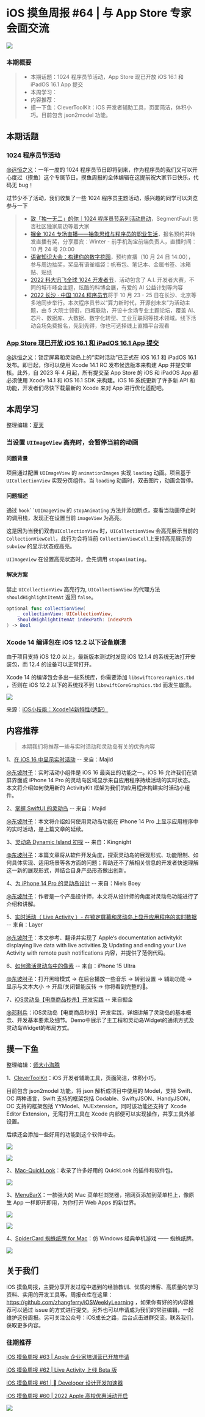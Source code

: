 # iOS 摸鱼周报 #64 | 与 App Store 专家会面交流

![](https://cdn.zhangferry.com/Images/moyu_weekly_cover.jpeg)

### 本期概要

> * 本期话题：1024 程序员节活动，App Store 现已开放 iOS 16.1 和 iPadOS 16.1 App 提交
> * 本周学习：
> * 内容推荐：
> * 摸一下鱼：CleverToolKit：iOS 开发者辅助工具，页面简洁，体积小巧。目前包含 json2model 功能。

## 本期话题

### 1024 程序员节活动

[@远恒之义](https://github.com/eternaljust)：一年一度的 1024 程序员节日即将到来，作为程序员的我们又可以开心度过（摸鱼）这个专属节日。摸鱼周报的全体编辑在这提前祝大家节日快乐，代码无 bug！

过节少不了活动，我们收集了一些 1024 程序员主题活动，感兴趣的同学可以浏览参与一下

> * [致「独一无二」的你｜1024 程序员节系列活动启动](https://segmentfault.com/a/1190000042598682?_ea=270575484 "致「独一无二」的你｜1024 程序员节系列活动启动")，SegmentFault 思否社区独家周边等着大家
> * [掘金 1024 专场直播——抽象思维与程序员的职业生活](https://juejin.cn/live/jj1024?utm_source=webbanner "掘金 1024 专场直播——抽象思维与程序员的职业生活")，报名预约并转发直播有奖，分享嘉宾：Winter - 前手机淘宝前端负责人，直播时间：10 月 24 号 20:00
> * [语雀知识大会：构建你的数字花园](https://www.yuque.com/e/conference "语雀知识大会：构建你的数字花园")，预约直播（10 月 24 日 14:00），参与周边抽奖，奖品有语雀福袋：帆布包、笔记本、金属书签、冰箱贴、贴纸
> * [2022 科大讯飞全球 1024 开发者节](https://1024.iflytek.com/ "2022 科大讯飞全球 1024 开发者节")，活动包含了 A.I. 开发者大赛，不同的城市峰会主题，炫酷的科博会展，有爱的 AI 公益计划等内容
> * [2022 长沙 · 中国 1024 程序员节](https://1024.csdn.net/2022 "2022 长沙 · 中国 1024 程序员节")将于 10 月 23 - 25 日在长沙、北京等多地同步举行。本次程序员节以“算力新时代，开源创未来”为活动主题，由 5 大院士领衔，四城联动，开设十余场专业主题论坛，覆盖 AI、芯片、数据库、大数据、数字化转型、工业互联网等技术领域。线下活动会场免费报名，先到先得，你也可选择线上直播平台观看

### [App Store 现已开放 iOS 16.1 和 iPadOS 16.1 App 提交](https://developer.apple.com/cn/news/?id=z1erkhzr "App Store 现已开放 iOS 16.1 和 iPadOS 16.1 App 提交")

[@远恒之义](https://github.com/eternaljust)：锁定屏幕和灵动岛上的“实时活动”已正式在 iOS 16.1 和 iPadOS 16.1 发布。即日起，你可以使用 Xcode 14.1 RC 发布候选版本来构建 App 并提交审核。此外，自 2023 年 4 月起，所有提交至 App Store 的 iOS 和 iPadOS App 都必须使用 Xcode 14.1 和 iOS 16.1 SDK 来构建。iOS 16 系统更新了许多新 API 和功能，开发者们尽快下载最新的 Xcode 来对 App 进行优化适配吧。

## 本周学习

整理编辑：[夏天](https://juejin.cn/user/3298190611456638)

### 当设置 `UIImageView` 高亮时，会暂停当前的动画

#### 问题背景

项目通过配置 `UIImageView` 的 `animationImages` 实现 `loading` 动画。项目基于 `UICollectionView` 实现分页组件。当  `loading` 动画时，双击图片，动画会暂停。

#### 问题描述

通过 `hook``UIImageView` 的 `stopAnimating` 方法并添加断点，查看当动画停止时的调用栈，发现正在设置当前 `imageView` 为高亮。

这是因为当我们双击`UICollectionView` 时，`UICollectionView` 会高亮展示当前的 `CollectionViewCell`，此行为会将当前 `CollectionViewCell`上支持高亮展示的 `subview` 的显示状态成高亮。

 `UIImageView` 在设置高亮状态时，会先调用 `stopAnimating`。

#### 解决方案

禁止 `UICollectionView` 高亮行为, `UICollectionView` 的代理方法`shouldHighlightItemAt` 返回 `false`。

```swift
optional func collectionView(
    _ collectionView: UICollectionView,
    shouldHighlightItemAt indexPath: IndexPath
) -> Bool
```

### Xcode 14 编译包在 iOS 12.2 以下设备崩溃

由于项目支持 iOS 12.0 以上，最新版本测试时发现 iOS 12.1.4 的系统无法打开安装包，而 12.4 的设备可以正常打开。

Xcode 14 的编译包会多出一些系统库，你需要添加 `libswiftCoreGraphics.tbd` ，否则在 iOS 12.2 以下的系统找不到 `libswiftCoreGraphics.tbd`  而发生崩溃。

![](https://cdn.zhangferry.com/Images/add.png)

来源：[iOS小技能：Xcode14新特性(适配）](https://juejin.cn/post/7150842048944767006)

## 内容推荐

> 本期我们将推荐一些与实时活动和灵动岛有关的优秀内容

1、[在 iOS 16 中显示实时活动](https://swiftwithmajid.com/2022/09/21/displaying-live-activities-in-ios16/ "在 iOS 16 中显示实时活动") -- 来自：Majid

[@东坡肘子](https://www.fatbobman.com/)：实时活动小组件是 iOS 16 最突出的功能之一。iOS 16 允许我们在锁屏界面或 iPhone 14 Pro 的灵动岛区域显示来自应用程序持续活动的实时状态。本文将介绍如何使用新的 ActivityKit 框架为我们的应用程序构建实时活动小组件。

2、[掌握 SwiftUI 的灵动岛](https://swiftwithmajid.com/2022/09/28/mastering-dynamic-island-in-swiftui/ "掌握 SwiftUI 的灵动岛") -- 来自：Majid

[@东坡肘子](https://www.fatbobman.com/)：本文将介绍如何使用灵动岛功能在 iPhone 14 Pro 上显示应用程序中的实时活动，是上篇文章的延续。

3、[灵动岛 Dynamic Island 初探](https://kingnight.github.io/programming/2022/09/28/灵动岛Dynamic-Island初探.html "灵动岛 Dynamic Island 初探") -- 来自：Kingnight

[@东坡肘子](https://www.fatbobman.com/)：本篇文章将从软件开发角度，探索灵动岛的展现形式、功能限制、如何具体实现、适用场景等各方面的问题；帮助还不了解相关信息的开发者快速理解这一新的展现形式，并结合自身产品形态做出创新。

4、[为 iPhone 14 Pro 的灵动岛设计](https://uxdesign.cc/designing-for-iphone-14-pro-dynamic-island-90ea7f68b71 "为 iPhone 14 Pro 的灵动岛设计") -- 来自：Niels Boey

[@东坡肘子](https://www.fatbobman.com/)：作者是一个产品设计师，本文将从设计师的角度对灵动岛功能进行了介绍和讲解。

5、[实时活动（ Live Activity ）- 在锁定屏幕和灵动岛上显示应用程序的实时数据](https://juejin.cn/post/7144268555779850248 "实时活动（ Live Activity ）- 在锁定屏幕和灵动岛上显示应用程序的实时数据") -- 来自：Layer

[@东坡肘子](https://www.fatbobman.com/)：本文参考、翻译并实现了 Apple‘s documentation activitykit displaying live data with live activities 及 Updating and ending your Live Activity with remote push notifications 内容，并提供了范例代码。

6、[如何激活灵动岛中的像素](https://twitter.com/iphone15ultra/status/1580821164594585600 "如何激活灵动岛中的像素") -- 来自：iPhone 15 Ultra

[@东坡肘子](https://www.fatbobman.com/)：打开黑暗模式 -> 在后台播放一些音乐 -> 转到设置 -> 辅助功能 -> 显示与文本大小 -> 开启/关闭智能反转 -> 你将看到完整的💊。

7、[iOS灵动岛【电商商品秒杀】开发实践](https://juejin.cn/post/7153236337074634788 "iOS灵动岛【电商商品秒杀】开发实践") -- 来自掘金

[@邓利兵](https://github.com/erduoniba)：iOS灵动岛【电商商品秒杀】开发实践，详细讲解了灵动岛的基本概念、开发基本要素及细节。Demo中展示了主工程和灵动岛Widget的通讯方式及灵动岛Widget的布局方式。

## 摸一下鱼

整理编辑：[师大小海腾](https://juejin.cn/user/782508012091645/posts)

1、[CleverToolKit](https://apps.apple.com/us/app/clevertoolkit/id6443766349?l=zh&mt=12 "CleverToolKit")：iOS 开发者辅助工具，页面简洁，体积小巧。

目前包含 json2model 功能，将 json 解析成项目中使用的 Model，支持 Swift、OC 两种语言，Swift 支持的框架包括 Codable、SwiftyJSON、HandyJSON，OC 支持的框架包括 YYModel、MJExtension。同时该功能还支持了 Xcode Editor Extension，无需打开工具在 Xcode 内部便可以实现操作，共享工具外部设置。

后续还会添加一些好用的功能到这个软件中去。

![](https://cdn.zhangferry.com/Images/20221020221106.png)

![](https://cdn.zhangferry.com/Images/20221020221117.png)

2、[Mac-QuickLook](https://github.com/haokaiyang/Mac-QuickLook "Mac-QuickLook")：收录了许多好用的 QuickLook 的插件和软件包。

![](https://cdn.zhangferry.com/Images/20221020210850.png)

3、[MenuBarX](https://apps.apple.com/cn/app/menubarx-%E5%BC%BA%E5%A4%A7%E7%9A%84%E8%8F%9C%E5%8D%95%E6%A0%8F%E6%B5%8F%E8%A7%88%E5%99%A8/id1575588022?mt=12 "MenuBarX")：一款强大的 Mac 菜单栏浏览器，把网页添加到菜单栏上，像原生 App 一样即开即用，为你打开 Web Apps 的新世界。

![](https://cdn.zhangferry.com/Images/20221020213844.png)

![](https://cdn.zhangferry.com/Images/20221020213939.png)

4、[SpiderCard 蜘蛛纸牌 for Mac](https://github.com/KelvinQQ/SpiderCard "SpiderCard 蜘蛛纸牌 for Mac")：仿 Windows 经典单机游戏 —— 蜘蛛纸牌。

![](https://cdn.zhangferry.com/Images/shot_1.png)

## 关于我们

iOS 摸鱼周报，主要分享开发过程中遇到的经验教训、优质的博客、高质量的学习资料、实用的开发工具等。周报仓库在这里：https://github.com/zhangferry/iOSWeeklyLearning ，如果你有好的的内容推荐可以通过 issue 的方式进行提交。另外也可以申请成为我们的常驻编辑，一起维护这份周报。另可关注公众号：iOS成长之路，后台点击进群交流，联系我们，获取更多内容。

### 往期推荐

[iOS 摸鱼周报 #63 | Apple 企业家培训营已开放申请](https://mp.weixin.qq.com/s/nAMshUG4AjWLAAHOFPVqXg)

[iOS 摸鱼周报 #62 |  Live Activity 上线 Beta 版 ](https://mp.weixin.qq.com/s/HySX4Yaf3Zxy8Wn-LyUO0A)

[iOS 摸鱼周报 #61 |  Developer 设计开发加速器](https://mp.weixin.qq.com/s/WfwqRhC-9-isUanv8ZnvMQ)

[iOS 摸鱼周报 #60 | 2022 Apple 高校优惠活动开启](https://mp.weixin.qq.com/s/5chb-a9u7VMdLis1FG6B6Q)

![](https://cdn.zhangferry.com/Images/WechatIMG384.jpeg)
